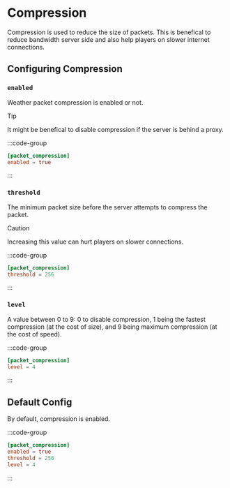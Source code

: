 # Compression
Compression is used to reduce the size of packets. This is benefical to reduce bandwidth server side and also help players on slower internet connections.

## Configuring Compression

### `enabled`
Weather packet compression is enabled or not.

> [!TIP]
> It might be benefical to disable compression if the server is behind a proxy.

:::code-group
```toml [features.toml] {2}
[packet_compression]
enabled = true
```
:::

### `threshold`

The minimum packet size before the server attempts to compress the packet.

> [!CAUTION]
> Increasing this value can hurt players on slower connections.

:::code-group
```toml [features.toml] {2}
[packet_compression]
threshold = 256
```
:::

### `level`

A value between 0 to 9: 0 to disable compression, 1 being the fastest compression (at the cost of size), and 9 being maximum compression (at the cost of speed).

:::code-group
```toml [features.toml] {2}
[packet_compression]
level = 4
```
:::

## Default Config

By default, compression is enabled.

:::code-group
```toml [features.toml]
[packet_compression]
enabled = true
threshold = 256
level = 4
```
:::
